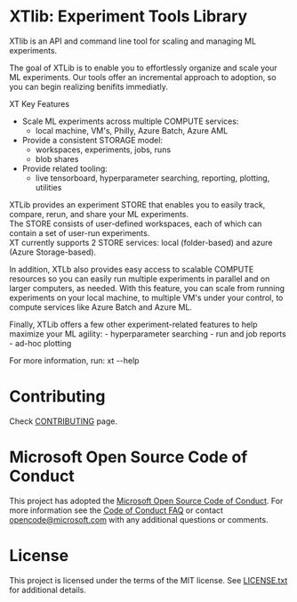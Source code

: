 # XTlib: Experiment Tools Library

XTlib is an API and command line tool for scaling and managing ML experiments.  

The goal of XTLib is to enable you to effortlessly organize and scale your ML experiments.
Our tools offer an incremental approach to adoption, so you can begin realizing benifits immediatly.

XT Key Features
  - Scale ML experiments across multiple COMPUTE services:
      - local machine, VM's, Philly, Azure Batch, Azure AML
  - Provide a consistent STORAGE model:
      - workspaces, experiments, jobs, runs
      - blob shares
  - Provide related tooling:
      - live tensorboard, hyperparameter searching, reporting, plotting, utilities

XTLib provides an experiment STORE that enables you to easily track, compare, rerun, and share your ML experiments.  
The STORE consists of user-defined workspaces, each of which can contain a set of user-run experiments.  
XT currently supports 2 STORE services: local (folder-based) and azure (Azure Storage-based).

In addition, XTLb also provides easy access to scalable COMPUTE resources so you can 
easily run multiple experiments in parallel and on larger computers, as needed.  With this feature, 
you can scale from running  experiments on your local machine, to multiple VM's under your control, to compute 
services like Azure Batch and Azure ML.

Finally, XTLib offers a few other experiment-related features to help maximize your ML agility:
    - hyperparameter searching
    - run and job reports
    - ad-hoc plotting

For more information, run: xt --help

# Contributing

Check [CONTRIBUTING](CONTRIBUTING.md) page.

# Microsoft Open Source Code of Conduct

This project has adopted the [Microsoft Open Source Code of Conduct](https://opensource.microsoft.com/codeofconduct/).
For more information see the [Code of Conduct FAQ](https://opensource.microsoft.com/codeofconduct/faq/)
or contact [opencode@microsoft.com](mailto:opencode@microsoft.com) with any additional questions or comments.

# License

This project is licensed under the terms of the MIT license. See [LICENSE.txt](LICENSE.txt) for additional details.

